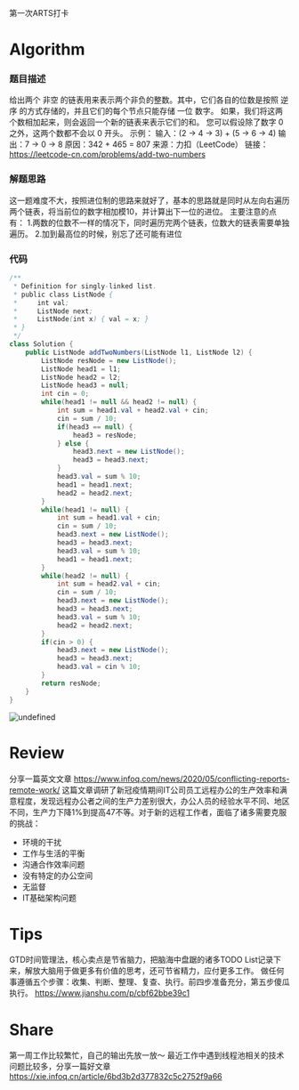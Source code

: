 第一次ARTS打卡
# Algorithm
### 题目描述
给出两个 非空 的链表用来表示两个非负的整数。其中，它们各自的位数是按照 逆序 的方式存储的，并且它们的每个节点只能存储 一位 数字。
如果，我们将这两个数相加起来，则会返回一个新的链表来表示它们的和。
您可以假设除了数字 0 之外，这两个数都不会以 0 开头。
示例：
输入：(2 -> 4 -> 3) + (5 -> 6 -> 4)
输出：7 -> 0 -> 8
原因：342 + 465 = 807
来源：力扣（LeetCode）
链接：https://leetcode-cn.com/problems/add-two-numbers
### 解题思路
这一题难度不大，按照进位制的思路来就好了，基本的思路就是同时从左向右遍历两个链表，将当前位的数字相加模10，并计算出下一位的进位。
主要注意的点有：
1.两数的位数不一样的情况下，同时遍历完两个链表，位数大的链表需要单独遍历。
2.加到最高位的时候，别忘了还可能有进位

### 代码

```java
/**
 * Definition for singly-linked list.
 * public class ListNode {
 *     int val;
 *     ListNode next;
 *     ListNode(int x) { val = x; }
 * }
 */
class Solution {
    public ListNode addTwoNumbers(ListNode l1, ListNode l2) {
        ListNode resNode = new ListNode();
        ListNode head1 = l1;
        ListNode head2 = l2;
        ListNode head3 = null;
        int cin = 0;
        while(head1 != null && head2 != null) {
            int sum = head1.val + head2.val + cin;
            cin = sum / 10;
            if(head3 == null) {
                head3 = resNode;
            } else {
                head3.next = new ListNode();
                head3 = head3.next;
            }
            head3.val = sum % 10;
            head1 = head1.next;
            head2 = head2.next;
        }
        while(head1 != null) {
            int sum = head1.val + cin;
            cin = sum / 10;
            head3.next = new ListNode();
            head3 = head3.next;
            head3.val = sum % 10;
            head1 = head1.next;
        }
        while(head2 != null) {
            int sum = head2.val + cin;
            cin = sum / 10;
            head3.next = new ListNode();
            head3 = head3.next;
            head3.val = sum % 10;
            head2 = head2.next;
        }
        if(cin > 0) {
            head3.next = new ListNode();
            head3 = head3.next;
            head3.val = cin % 10;
        }
        return resNode;
    }
}
```
![undefined](https://intranetproxy.alipay.com/skylark/lark/0/2020/png/207588/1590839280657-7d15bc8d-97c2-4ae0-b87f-747fe9f55d10.png) 
# Review
分享一篇英文文章
https://www.infoq.com/news/2020/05/conflicting-reports-remote-work/
这篇文章调研了新冠疫情期间IT公司员工远程办公的生产效率和满意程度，发现远程办公者之间的生产力差别很大，办公人员的经验水平不同、地区不同，生产力下降1%到提高47不等。对于新的远程工作者，面临了诸多需要克服的挑战：
* 环境的干扰
* 工作与生活的平衡
* 沟通合作效率问题
* 没有特定的办公空间
* 无监督
* IT基础架构问题

# Tips
GTD时间管理法，核心卖点是节省脑力，把脑海中盘踞的诸多TODO List记录下来，解放大脑用于做更多有价值的思考，还可节省精力，应付更多工作。
做任何事遵循五个步骤：收集、判断、整理、复查、执行。前四步准备充分，第五步傻瓜执行。
https://www.jianshu.com/p/cbf62bbe39c1
# Share
第一周工作比较繁忙，自己的输出先放一放～ 最近工作中遇到线程池相关的技术问题比较多，分享一篇好文章
https://xie.infoq.cn/article/6bd3b2d377832c5c2752f9a66